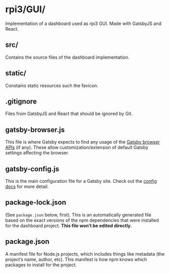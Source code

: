# rpi3/GUI/
Implementation of a dashboard used as rpi3 GUI. Made with GatsbyJS and React.

## src/
Contains the source files of the dashboard implementation.

## static/
Constains static resources such the favicon.

## .gitignore
Files from GatsbyJS and React that should be ignored by Git.

## gatsby-browser.js
This file is where Gatsby expects to find any usage of the [Gatsby browser APIs](https://www.gatsbyjs.org/docs/browser-apis/) (if any). These allow customization/extension of default Gatsby settings affecting the browser.

## gatsby-config.js
This is the main configuration file for a Gatsby site. Check out the [config docs](https://www.gatsbyjs.org/docs/gatsby-config/) for more detail.

## package-lock.json
(See `package.json` below, first). This is an automatically generated file based on the exact versions of the npm dependencies that were installed for the dashboard project. **This file won’t be edited directly.**

## package.json
A manifest file for Node.js projects, which includes things like metadata (the project’s name, author, etc). This manifest is how npm knows which packages to install for the project.